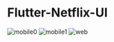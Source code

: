 # Flutter-Netflix-UI

![mobile0](https://user-images.githubusercontent.com/71871246/120067137-a8d41c80-c097-11eb-99a4-fe10fa194fb7.png)
![mobile1](https://user-images.githubusercontent.com/71871246/120067141-abcf0d00-c097-11eb-999b-7b84a61fbad1.png)
![web](https://user-images.githubusercontent.com/71871246/120067143-ad98d080-c097-11eb-824e-50852f3fcd3a.png)
